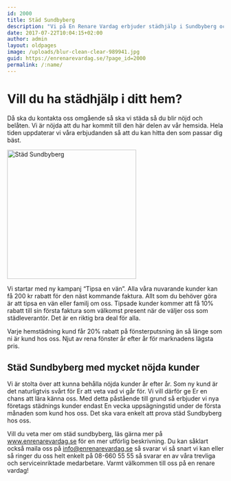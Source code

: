 ```yaml
---
id: 2000
title: Städ Sundbyberg
description: "Vi på En Renare Vardag erbjuder städhjälp i Sundbyberg och på andra ställen runt om i Stockholm"
date: 2017-07-22T10:04:15+02:00
author: admin
layout: oldpages
image: /uploads/blur-clean-clear-989941.jpg
guid: https://enrenarevardag.se/?page_id=2000
permalink: /:name/
---
```

# Vill du ha städhjälp i ditt hem? 

Då ska du kontakta oss omgående så ska vi städa så du blir nöjd och belåten. Vi är nöjda att du har kommit till den här delen av vår hemsida. Hela tiden uppdaterar vi våra erbjudanden så att du kan hitta den som passar dig bäst.

[<img class="size-medium wp-image-2003 aligncenter" src="https://enrenarevardag.se/wp-content/uploads/2017/07/Flyttstädning-5-300x300.jpg" alt="Städ Sundbyberg" width="300" height="300" srcset="https://enrenarevardag.se/wp-content/uploads/2017/07/Flyttstädning-5-300x300.jpg 300w, https://enrenarevardag.se/wp-content/uploads/2017/07/Flyttstädning-5-150x150.jpg 150w, https://enrenarevardag.se/wp-content/uploads/2017/07/Flyttstädning-5-125x125.jpg 125w, https://enrenarevardag.se/wp-content/uploads/2017/07/Flyttstädning-5.jpg 450w" sizes="(max-width: 300px) 100vw, 300px" />](https://enrenarevardag.se/pris/) 

Vi startar med ny kampanj “Tipsa en vän”. Alla våra nuvarande kunder kan få 200 kr rabatt för den näst kommande faktura. Allt som du behöver göra är att tipsa en vän eller familj om oss. Tipsade kunder kommer att få 10% rabatt till sin första faktura som välkomst present när de väljer oss som städleverantör. Det är en riktig bra deal för alla.

Varje hemstädning kund får 20% rabatt på fönsterputsning än så länge som ni är kund hos oss. Njut av rena fönster år efter år för marknadens lägsta pris.

## Städ Sundbyberg med mycket nöjda kunder

Vi är stolta över att kunna behålla nöjda kunder år efter år. Som ny kund är det naturligtvis svårt för Er att veta vad vi går för. Vi vill därför ge Er en chans att lära känna oss. Med detta påstående till grund så erbjuder vi nya företags städnings kunder endast En vecka uppsägningstid under de första månaden som kund hos oss. Det ska vara enkelt att prova städ Sundbyberg hos oss.

Vill du veta mer om städ sundbyberg, läs gärna mer på www.enrenarevardag.se för en mer utförlig beskrivning. Du kan såklart också maila oss på info@enrenarevardag.se så svarar vi så snart vi kan eller så ringer du oss helt enkelt på 08-660 55 55 så svarar en av våra trevliga och serviceinriktade medarbetare. Varmt välkommen till oss på en renare vardag!